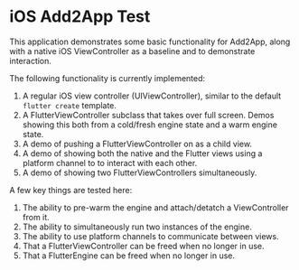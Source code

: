 # iOS Add2App Test

This application demonstrates some basic functionality for Add2App,
along with a native iOS ViewController as a baseline and to demonstrate
interaction.

The following functionality is currently implemented:

1. A regular iOS view controller (UIViewController), similar to the default `flutter create` template.
1. A FlutterViewController subclass that takes over full screen. Demos showing this both from a cold/fresh engine state and a warm engine state.
1. A demo of pushing a FlutterViewController on as a child view.
1. A demo of showing both the native and the Flutter views using a platform channel to to interact with each other.
1. A demo of showing two FlutterViewControllers simultaneously.

A few key things are tested here:

1. The ability to pre-warm the engine and attach/detatch a ViewController from it.
1. The ability to simultaneously run two instances of the engine.
1. The ability to use platform channels to communicate between views.
1. That a FlutterViewController can be freed when no longer in use.
1. That a FlutterEngine can be freed when no longer in use.